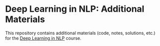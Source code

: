 # Deep Learning in NLP: Additional Materials

This repository contains additional materials (code, notes, solutions, etc.)
for the [Deep Learning in NLP][dlnlp] course.
<!--- given at the [CL departement][CL-departement] of the [Heinrich Heine University Düsseldorf]
-->


[dlnlp]: "https://user.phil.hhu.de/~waszczuk/teaching/hhu-dl-wi20/" "Deep Learning in NLP"
